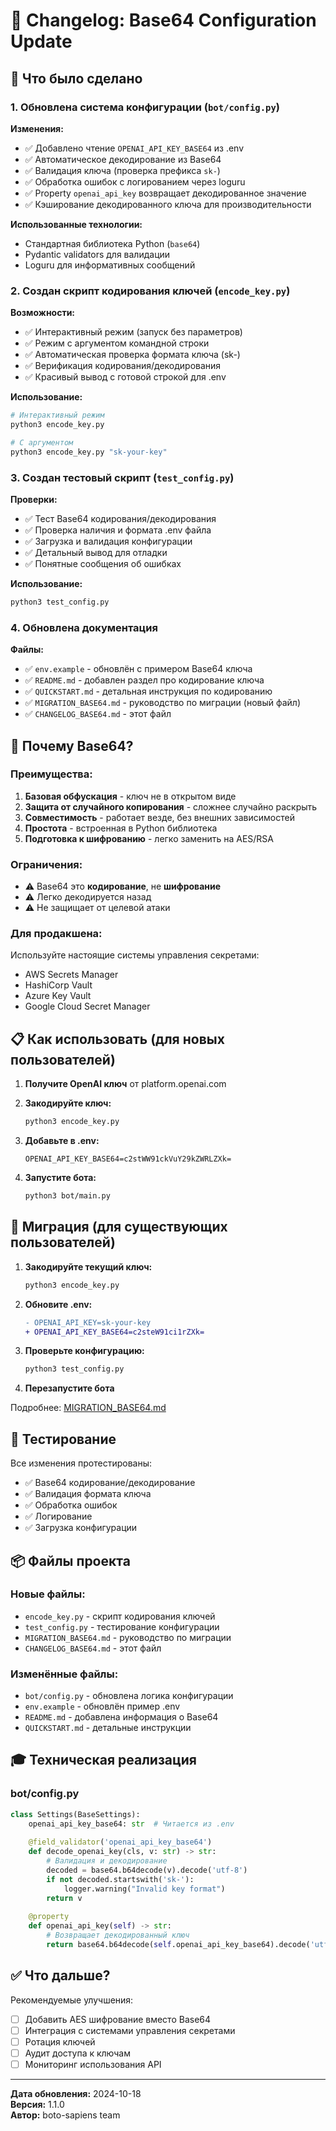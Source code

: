 # 🔄 Changelog: Base64 Configuration Update

## 🎯 Что было сделано

### 1. Обновлена система конфигурации (`bot/config.py`)

**Изменения:**
- ✅ Добавлено чтение `OPENAI_API_KEY_BASE64` из .env
- ✅ Автоматическое декодирование из Base64
- ✅ Валидация ключа (проверка префикса `sk-`)
- ✅ Обработка ошибок с логированием через loguru
- ✅ Property `openai_api_key` возвращает декодированное значение
- ✅ Кэширование декодированного ключа для производительности

**Использованные технологии:**
- Стандартная библиотека Python (`base64`)
- Pydantic validators для валидации
- Loguru для информативных сообщений

### 2. Создан скрипт кодирования ключей (`encode_key.py`)

**Возможности:**
- ✅ Интерактивный режим (запуск без параметров)
- ✅ Режим с аргументом командной строки
- ✅ Автоматическая проверка формата ключа (sk-)
- ✅ Верификация кодирования/декодирования
- ✅ Красивый вывод с готовой строкой для .env

**Использование:**
```bash
# Интерактивный режим
python3 encode_key.py

# С аргументом
python3 encode_key.py "sk-your-key"
```

### 3. Создан тестовый скрипт (`test_config.py`)

**Проверки:**
- ✅ Тест Base64 кодирования/декодирования
- ✅ Проверка наличия и формата .env файла
- ✅ Загрузка и валидация конфигурации
- ✅ Детальный вывод для отладки
- ✅ Понятные сообщения об ошибках

**Использование:**
```bash
python3 test_config.py
```

### 4. Обновлена документация

**Файлы:**
- ✅ `env.example` - обновлён с примером Base64 ключа
- ✅ `README.md` - добавлен раздел про кодирование ключа
- ✅ `QUICKSTART.md` - детальная инструкция по кодированию
- ✅ `MIGRATION_BASE64.md` - руководство по миграции (новый файл)
- ✅ `CHANGELOG_BASE64.md` - этот файл

## 🔐 Почему Base64?

### Преимущества:
1. **Базовая обфускация** - ключ не в открытом виде
2. **Защита от случайного копирования** - сложнее случайно раскрыть
3. **Совместимость** - работает везде, без внешних зависимостей
4. **Простота** - встроенная в Python библиотека
5. **Подготовка к шифрованию** - легко заменить на AES/RSA

### Ограничения:
- ⚠️  Base64 это **кодирование**, не **шифрование**
- ⚠️  Легко декодируется назад
- ⚠️  Не защищает от целевой атаки

### Для продакшена:
Используйте настоящие системы управления секретами:
- AWS Secrets Manager
- HashiCorp Vault
- Azure Key Vault
- Google Cloud Secret Manager

## 📋 Как использовать (для новых пользователей)

1. **Получите OpenAI ключ** от platform.openai.com

2. **Закодируйте ключ:**
   ```bash
   python3 encode_key.py
   ```

3. **Добавьте в .env:**
   ```env
   OPENAI_API_KEY_BASE64=c2stWW91ckVuY29kZWRLZXk=
   ```

4. **Запустите бота:**
   ```bash
   python3 bot/main.py
   ```

## 🔄 Миграция (для существующих пользователей)

1. **Закодируйте текущий ключ:**
   ```bash
   python3 encode_key.py
   ```

2. **Обновите .env:**
   ```diff
   - OPENAI_API_KEY=sk-your-key
   + OPENAI_API_KEY_BASE64=c2steW91ci1rZXk=
   ```

3. **Проверьте конфигурацию:**
   ```bash
   python3 test_config.py
   ```

4. **Перезапустите бота**

Подробнее: [MIGRATION_BASE64.md](MIGRATION_BASE64.md)

## 🧪 Тестирование

Все изменения протестированы:
- ✅ Base64 кодирование/декодирование
- ✅ Валидация формата ключа
- ✅ Обработка ошибок
- ✅ Логирование
- ✅ Загрузка конфигурации

## 📦 Файлы проекта

### Новые файлы:
- `encode_key.py` - скрипт кодирования ключей
- `test_config.py` - тестирование конфигурации
- `MIGRATION_BASE64.md` - руководство по миграции
- `CHANGELOG_BASE64.md` - этот файл

### Изменённые файлы:
- `bot/config.py` - обновлена логика конфигурации
- `env.example` - обновлён пример .env
- `README.md` - добавлена информация о Base64
- `QUICKSTART.md` - детальные инструкции

## 🎓 Техническая реализация

### bot/config.py
```python
class Settings(BaseSettings):
    openai_api_key_base64: str  # Читается из .env
    
    @field_validator('openai_api_key_base64')
    def decode_openai_key(cls, v: str) -> str:
        # Валидация и декодирование
        decoded = base64.b64decode(v).decode('utf-8')
        if not decoded.startswith('sk-'):
            logger.warning("Invalid key format")
        return v
    
    @property
    def openai_api_key(self) -> str:
        # Возвращает декодированный ключ
        return base64.b64decode(self.openai_api_key_base64).decode('utf-8')
```

## ✅ Что дальше?

Рекомендуемые улучшения:
- [ ] Добавить AES шифрование вместо Base64
- [ ] Интеграция с системами управления секретами
- [ ] Ротация ключей
- [ ] Аудит доступа к ключам
- [ ] Мониторинг использования API

---

**Дата обновления:** 2024-10-18  
**Версия:** 1.1.0  
**Автор:** boto-sapiens team

